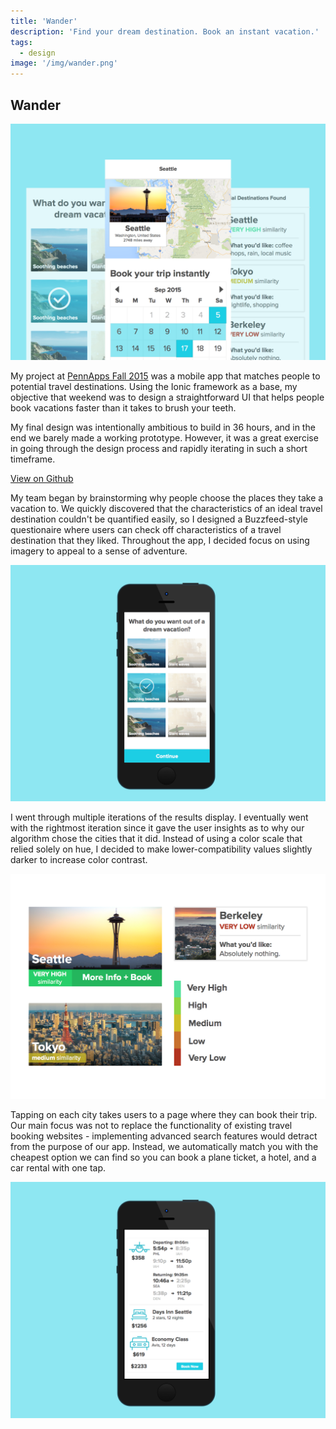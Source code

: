 ```yaml
---
title: 'Wander'
description: 'Find your dream destination. Book an instant vacation.'
tags:
  - design
image: '/img/wander.png'
---
```


## Wander

![Wander](/img/wander.png)

My project at [PennApps Fall 2015](http://2015f.pennapps.com/) was a mobile app that matches people to potential travel destinations. Using the Ionic framework as a base, my objective that weekend was to design a straightforward UI that helps people book vacations faster than it takes to brush your teeth.

My final design was intentionally ambitious to build in 36 hours, and in the end we barely made a working prototype. However, it was a great exercise in going through the design process and rapidly iterating in such a short timeframe.

[View on Github](https://github.com/genegurvich/wander)

My team began by brainstorming why people choose the places they take a vacation to. We quickly discovered that the characteristics of an ideal travel destination couldn't be quantified easily, so I designed a Buzzfeed-style questionaire where users can check off characteristics of a travel destination that they liked. Throughout the app, I decided focus on using imagery to appeal to a sense of adventure.

![Wander](/img/wander-1.png)

I went through multiple iterations of the results display. I eventually went with the rightmost iteration since it gave the user insights as to why our algorithm chose the cities that it did. Instead of using a color scale that relied solely on hue, I decided to make lower-compatibility values slightly darker to increase color contrast.

![Wander](/img/wander-2.png)

Tapping on each city takes users to a page where they can book their trip. Our main focus was not to replace the functionality of existing travel booking websites - implementing advanced search features would detract from the purpose of our app. Instead, we automatically match you with the cheapest option we can find so you can book a plane ticket, a hotel, and a car rental with one tap.

![Wander](/img/wander-3.png)
